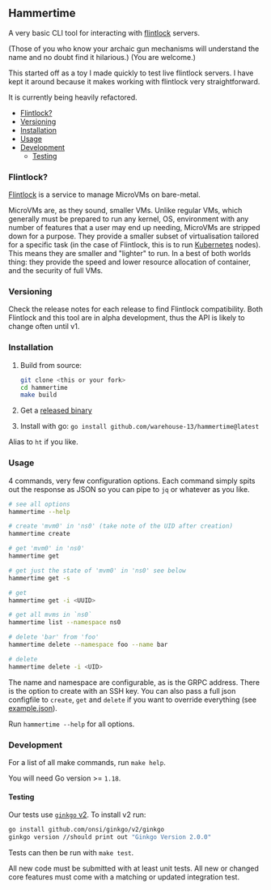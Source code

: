 ## Hammertime

A very basic CLI tool for interacting with [flintlock](https://github.com/weaveworks/flintlock) servers.

(Those of you who know your archaic gun mechanisms will understand the name and no doubt
find it hilarious.) (You are welcome.)

This started off as a toy I made quickly to test live flintlock servers.
I have kept it around because it makes working with flintlock very straightforward.

It is currently being heavily refactored.


<!--
To update the TOC, install https://github.com/kubernetes-sigs/mdtoc
and run: mdtoc -inplace README.md
-->

<!-- toc -->
- [Flintlock?](#flintlock)
- [Versioning](#versioning)
- [Installation](#installation)
- [Usage](#usage)
- [Development](#development)
  - [Testing](#testing)
<!-- /toc -->


### Flintlock?

[Flintlock](https://github.com/weaveworks/flintlock) is a service to manage MicroVMs
on bare-metal.

MicroVMs are, as they sound, smaller VMs. Unlike regular VMs, which generally must
be prepared to run any kernel, OS, environment with any number of features that a user
may end up needing, MicroVMs are stripped down for a purpose. They provide a smaller
subset of virtualisation tailored for a specific task (in the case of Flintlock, this is to
run [Kubernetes](https://kubernetes.io/) nodes). This means they are smaller and "lighter"
to run. In a best of both worlds thing: they provide the speed and lower resource allocation
of container, and the security of full VMs.

### Versioning

Check the release notes for each release to find Flintlock compatibility.
Both Flintlock and this tool are in alpha development, thus the API is likely
to change often until v1.

### Installation

1. Build from source:
   ```bash
   git clone <this or your fork>
   cd hammertime
   make build
   ```

2. Get a [released binary](https://github.com/warehouse-13/hammertime/releases)

3. Install with go: `go install github.com/warehouse-13/hammertime@latest`

Alias to `ht` if you like.

### Usage

4 commands, very few configuration options. Each command simply spits out the response
as JSON so you can pipe to `jq` or whatever as you like.

```bash
# see all options
hammertime --help

# create 'mvm0' in 'ns0' (take note of the UID after creation)
hammertime create

# get 'mvm0' in 'ns0'
hammertime get

# get just the state of 'mvm0' in 'ns0' see below
hammertime get -s

# get
hammertime get -i <UUID>

# get all mvms in `ns0`
hammertime list --namespace ns0

# delete 'bar' from 'foo'
hammertime delete --namespace foo --name bar

# delete
hammertime delete -i <UID>
```

The name and namespace are configurable, as is the GRPC address.
There is the option to create with an SSH key.
You can also pass a full json configfile to `create`, `get` and `delete` if you want to override
everything (see [example.json](example.json)).

Run `hammertime --help` for all options.

### Development

For a list of all make commands, run `make help`.

You will need Go version >= `1.18`.

#### Testing

Our tests use [`ginkgo` v2](https://onsi.github.io/ginkgo/). To install v2 run:

```bash
go install github.com/onsi/ginkgo/v2/ginkgo
ginkgo version //should print out "Ginkgo Version 2.0.0"
```

Tests can then be run with `make test`.

All new code must be submitted with at least unit tests. All new or changed core features
must come with a matching or updated integration test.
